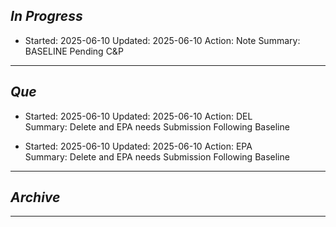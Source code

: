 
## *In Progress*

- Started: 2025-06-10
  Updated: 2025-06-10
  Action: Note
  Summary: BASELINE Pending C&P


--------------------

## *Que*

- Started: 2025-06-10
  Updated: 2025-06-10
  Action: DEL  
  Summary: Delete and EPA needs Submission Following Baseline

- Started: 2025-06-10
  Updated: 2025-06-10
  Action: EPA  
  Summary: Delete and EPA needs Submission Following Baseline

-----------------------------------
## *Archive*

-----------------------------------
